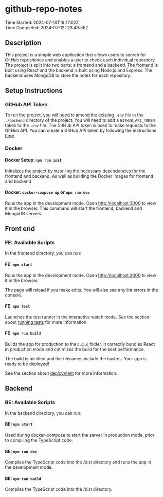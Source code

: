 # github-repo-notes

Time Started:   2024-07-10T19:17:02Z  
Time Completed: 2024-07-12T23:49:56Z

## Description

This project is a simple web application that allows users to search for GitHub repositories and enables a user to check each individual repository. The project is split into two parts: a frontend and a backend. The frontend is built using React and the backend is built using Node.js and Express. The backend uses MongoDB to store the notes for each repository.

## Setup Instructions

### GitHub API Token

To run the project, you will need to amend the existing `.env` file in the `./backend` directory of the project. You will need to add a `GITHUB_API_TOKEN` token to the `.env` file. The GitHub API token is used to make requests to the GitHub API. You can create a GitHub API token by following the instructions [here](https://docs.github.com/en/github/authenticating-to-github/keeping-your-account-and-data-secure/creating-a-personal-access-token).

### Docker

#### Docker Setup: `npm run init`

Initializes the project by installing the necessary dependencies for the frontend and backend. As well as building the Docker images for frontend and backend.

#### Docker: `docker-compose up` or `npm run dev`

Runs the app in the development mode. Open [http://localhost:3000](http://localhost:3000) to view it in the browser.
This command will start the frontend, backend and MongoDB servers.

## Front end

### FE: Available Scripts

In the frontend directory, you can run:

#### FE: `npm start`

Runs the app in the development mode.
Open [http://localhost:3000](http://localhost:3000) to view it in the browser.

The page will reload if you make edits.
You will also see any lint errors in the console.

#### FE: `npm test`

Launches the test runner in the interactive watch mode.
See the section about [running tests](https://facebook.github.io/create-react-app/docs/running-tests) for more information.

#### FE: `npm run build`

Builds the app for production to the `build` folder.
It correctly bundles React in production mode and optimizes the build for the best performance.

The build is minified and the filenames include the hashes.
Your app is ready to be deployed!

See the section about [deployment](https://facebook.github.io/create-react-app/docs/deployment) for more information.

## Backend

### BE: Available Scripts

In the backend directory, you can run:

#### BE: `npm start`

Used during docker-compose to start the server in production mode, prior to compiling the TypeScript code.

#### BE: `npm run dev`

Compiles the TypeScript code into the /dist directory and runs the app in the development mode.

#### BE: `npm run build`

Compiles the TypeScript code into the /dist directory.
